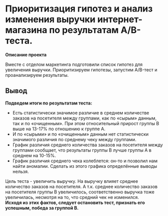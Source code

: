# Приоритизация гипотез и анализ изменения выручки интернет-магазина по результатам А/В-теста.

__Описание проекта__

Вместе с отделом маркетинга подготовили список гипотез для увеличения выручки.
Приоритизируем гипотезы, запустим A/B-тест и проанализируем результаты.


##

## Вывод

__Подведем итоги по результатам теста:__
* Есть статистически значимое различие в среднем количестве заказов на посетителя между группами, как по «сырым» данным, так и по «очищенным». При этом относительный прирост группы B выше на 13-17% по отношению к группе А.
* И по «сырыми» и по «очищенным» данным нет статистически значимого различия по среднему чеку между группами. 
* График различия среднего количества заказов на посетителя между группами сообщает, что результаты группы B лучше группы A в среднем на 10-15%.
* График различия среднего чека колеблется: он-то и позволил нам найти аномалии. Сделать из этого графика определённые выводы нельзя.

Цель теста - увеличить выручку. На выручку влияет среднее количество заказов на посетителя. А т.к. среднее количество заказов на посетителя группы В увеличилось, соответственно выручка тоже увеличилась, несмотря на то, что средний чек не изменился.
<br>__Исходя из этих фактов, следует остановить тест, признать его успешным, победа за группой В.__ 

